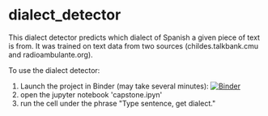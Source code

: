 # dialect_detector

This dialect detector predicts which dialect of Spanish a given piece of text is from. 
It was trained on text data from two sources (childes.talkbank.cmu and radioambulante.org).

To use the dialect detector:
1. Launch the project in Binder (may take several minutes): [![Binder](https://mybinder.org/badge_logo.svg)](https://mybinder.org/v2/gh/HannahForsythe/dialect_detector.git/master)
2. open the jupyter notebook 'capstone.ipyn' 
3. run the cell under the phrase "Type sentence, get dialect."
